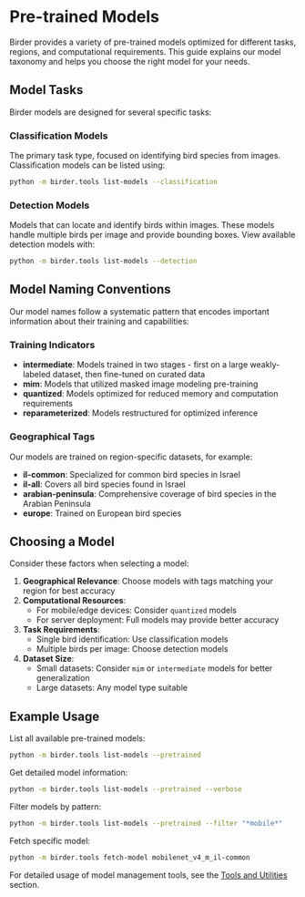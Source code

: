 # Pre-trained Models

Birder provides a variety of pre-trained models optimized for different tasks, regions, and computational requirements. This guide explains our model taxonomy and helps you choose the right model for your needs.

## Model Tasks

Birder models are designed for several specific tasks:

### Classification Models

The primary task type, focused on identifying bird species from images. Classification models can be listed using:

```sh
python -m birder.tools list-models --classification
```

### Detection Models

Models that can locate and identify birds within images. These models handle multiple birds per image and provide bounding boxes. View available detection models with:

```sh
python -m birder.tools list-models --detection
```

## Model Naming Conventions

Our model names follow a systematic pattern that encodes important information about their training and capabilities:

### Training Indicators

* **intermediate**: Models trained in two stages - first on a large weakly-labeled dataset, then fine-tuned on curated data
* **mim**: Models that utilized masked image modeling pre-training
* **quantized**: Models optimized for reduced memory and computation requirements
* **reparameterized**: Models restructured for optimized inference

### Geographical Tags

Our models are trained on region-specific datasets, for example:

* **il-common**: Specialized for common bird species in Israel
* **il-all**: Covers all bird species found in Israel
* **arabian-peninsula**: Comprehensive coverage of bird species in the Arabian Peninsula
* **europe**: Trained on European bird species

## Choosing a Model

Consider these factors when selecting a model:

1. **Geographical Relevance**: Choose models with tags matching your region for best accuracy
2. **Computational Resources**:
    * For mobile/edge devices: Consider `quantized` models
    * For server deployment: Full models may provide better accuracy
3. **Task Requirements**:
    * Single bird identification: Use classification models
    * Multiple birds per image: Choose detection models
4. **Dataset Size**:
    * Small datasets: Consider `mim` or `intermediate` models for better generalization
    * Large datasets: Any model type suitable

## Example Usage

List all available pre-trained models:

```bash
python -m birder.tools list-models --pretrained
```

Get detailed model information:

```bash
python -m birder.tools list-models --pretrained --verbose
```

Filter models by pattern:

```bash
python -m birder.tools list-models --pretrained --filter "*mobile*"
```

Fetch specific model:

```bash
python -m birder.tools fetch-model mobilenet_v4_m_il-common
```

For detailed usage of model management tools, see the [Tools and Utilities](tools/index.md) section.
